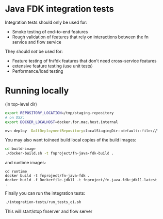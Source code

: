 # Java FDK integration tests 

Integration tests should only be used for: 

* Smoke testing of end-to-end features
* Rough validation of features that rely on interactions between the fn service and flow service 

They should _not_ be used for: 

* Feature testing of fn/fdk features that don't need cross-service features
* extensive feature testing (use unit tests)
* Performance/load testing 


# Running locally 


(in top-level dir)
```bash
export REPOSITORY_LOCATION=/tmp/staging-repository
# on OSX: 
export DOCKER_LOCALHOST=docker.for.mac.host.internal

mvn deploy -DaltDeploymentRepository=localStagingDir::default::file://"$REPOSITORY_LOCATION"
```

You may also want to/need build local copies of the build images: 
```bash 
cd build-image
./docker-build.sh -t fnproject/fn-java-fdk-build .
```

and runtime images: 
```
cd runtime
docker build -t fnproject/fn-java-fdk .
docker build -f Dockerfile-jdk11 -t fnproject/fn-java-fdk:jdk11-latest .
```

Finally you can run the integration tests: 

```bash
./integration-tests/run_tests_ci.sh
```


This will start/stop fnserver and flow server 